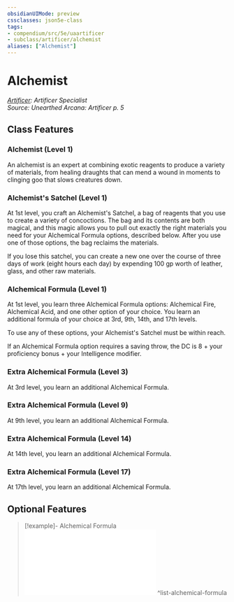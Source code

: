 ```yaml
---
obsidianUIMode: preview
cssclasses: json5e-class
tags:
- compendium/src/5e/uaartificer
- subclass/artificer/alchemist
aliases: ["Alchemist"]
---
```

# Alchemist
*[Artificer](artificer-uaartificer.md): Artificer Specialist*  
*Source: Unearthed Arcana: Artificer p. 5*  


## Class Features

### Alchemist (Level 1)

An alchemist is an expert at combining exotic reagents to produce a variety of materials, from healing draughts that can mend a wound in moments to clinging goo that slows creatures down.

### Alchemist's Satchel (Level 1)

At 1st level, you craft an Alchemist's Satchel, a bag of reagents that you use to create a variety of concoctions. The bag and its contents are both magical, and this magic allows you to pull out exactly the right materials you need for your Alchemical Formula options, described below. After you use one of those options, the bag reclaims the materials.

If you lose this satchel, you can create a new one over the course of three days of work (eight hours each day) by expending 100 gp worth of leather, glass, and other raw materials.

### Alchemical Formula (Level 1)

At 1st level, you learn three Alchemical Formula options: Alchemical Fire, Alchemical Acid, and one other option of your choice. You learn an additional formula of your choice at 3rd, 9th, 14th, and 17th levels.

To use any of these options, your Alchemist's Satchel must be within reach.

If an Alchemical Formula option requires a saving throw, the DC is 8 + your proficiency bonus + your Intelligence modifier.

### Extra Alchemical Formula (Level 3)

At 3rd level, you learn an additional Alchemical Formula.

### Extra Alchemical Formula (Level 9)

At 9th level, you learn an additional Alchemical Formula.

### Extra Alchemical Formula (Level 14)

At 14th level, you learn an additional Alchemical Formula.

### Extra Alchemical Formula (Level 17)

At 17th level, you learn an additional Alchemical Formula.

## Optional Features

> [!example]- Alchemical Formula
> ![Alchemical Formula](/Systems/5e/optional-features/list-alchemical-formula-uaartificer.md#Alchemical%20Formula)
^list-alchemical-formula